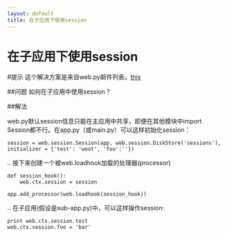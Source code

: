 ```yaml
---
layout: default
title: 在子应用下使用session
---
```


# 在子应用下使用session

#提示
这个解决方案是来自web.py邮件列表。[this](http://www.mail-archive.com/webpy@googlegroups.com/msg02557.html)

##问题
如何在子应用中使用session？

##解法

web.py默认session信息只能在主应用中共享，即便在其他模块中import Session都不行。在app.py（或main.py）可以这样初始化session：

    session = web.session.Session(app, web.session.DiskStore('sessions'),
    initializer = {'test': 'woot', 'foo':''})

.. 接下来创建一个被web.loadhook加载的处理器(processor)

    def session_hook():
        web.ctx.session = session

    app.add_processor(web.loadhook(session_hook))

.. 在子应用(假设是sub-app.py)中，可以这样操作session:

    print web.ctx.session.test
    web.ctx.session.foo = 'bar'